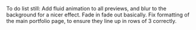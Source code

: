 To do list still:
Add fluid animation to all previews, and blur to the background for a nicer effect. Fade in fade out basically.
Fix formatting of the main portfolio page, to ensure they line up in rows of 3 correctly. 